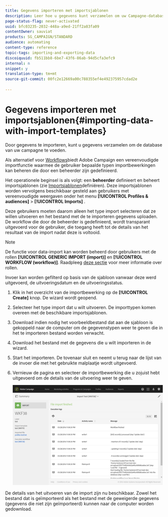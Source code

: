 ```yaml
---
title: Gegevens importeren met importsjablonen
description: Leer hoe u gegevens kunt verzamelen om uw Campagne-database te voeden.
page-status-flag: never-activated
uuid: bfc03235-2032-448a-a9ed-21ff2a83fa09
contentOwner: sauviat
products: SG_CAMPAIGN/STANDARD
audience: automating
content-type: reference
topic-tags: importing-and-exporting-data
discoiquuid: fb511bb8-6be7-43f6-86ab-94d5cfa3efc9
internal: n
snippet: y
translation-type: tm+mt
source-git-commit: 00fc2e12669a00c788355ef4e492375957cdad2e

---
```



# Gegevens importeren met importsjablonen{#importing-data-with-import-templates}

Door gegevens te importeren, kunt u gegevens verzamelen om de database van uw campagne te voeden.

Als alternatief voor [Workflows](../../automating/using/discovering-workflows.md)biedt Adobe Campaign een vereenvoudigde importfunctie waarmee de gebruiker bepaalde typen importbewerkingen kan beheren die door een beheerder zijn gedefinieerd.

Het operationele beginsel is als volgt: een **beheerder** definieert en beheert importsjablonen (zie [Importsjablonen](../../automating/using/defining-import-templates.md)definiëren). Deze importsjablonen worden vervolgens beschikbaar gesteld aan gebruikers met vereenvoudigde weergaven onder het menu **[!UICONTROL Profiles & audiences]** > **[!UICONTROL Imports]** .

Deze gebruikers moeten daarom alleen het type import selecteren dat ze willen uitvoeren en het bestand met de te importeren gegevens uploaden. De workflow die door de beheerder is gedefinieerd, wordt transparant uitgevoerd voor de gebruiker, die toegang heeft tot de details van het resultaat van de import nadat deze is voltooid.

>[!NOTE]
>
>De functie voor data-import kan worden beheerd door gebruikers met de rollen **[!UICONTROL GENERIC IMPORT (import)]** en **[!UICONTROL WORKFLOW (workflow)]**. Raadpleeg [deze sectie](../../administration/using/list-of-roles.md) voor meer informatie over rollen.

Invoer kan worden gefilterd op basis van de sjabloon vanwaar deze werd uitgevoerd, de uitvoeringsdatum en de uitvoeringsstatus.

1. Klik in het overzicht van de importbewerking op de **[!UICONTROL Create]** knop. De wizard wordt geopend.
1. Selecteer het type import dat u wilt uitvoeren. De importtypen komen overeen met de beschikbare importsjablonen.
1. Download indien nodig het voorbeeldbestand dat aan de sjabloon is gekoppeld naar de computer om de gegevenstypen weer te geven die in het te importeren bestand worden verwacht.
1. Download het bestand met de gegevens die u wilt importeren in de wizard.
1. Start het importeren. De tovenaar sluit en neemt u terug naar de lijst van de invoer die met het gebruikte malplaatje wordt uitgevoerd.
1. Vernieuw de pagina en selecteer de importbewerking die u zojuist hebt uitgevoerd om de details van de uitvoering weer te geven.

   ![](assets/simplified_import1.png)

De details van het uitvoeren van de import zijn nu beschikbaar. Zowel het bestand dat is geïmporteerd als het bestand met de geweigerde gegevens (gegevens die niet zijn geïmporteerd) kunnen naar de computer worden gedownload.

